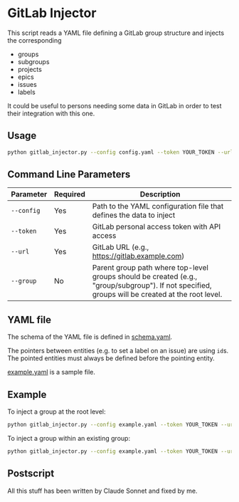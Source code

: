 # GitLab Injector

This script reads a YAML file defining a GitLab group structure and injects the corresponding
- groups
- subgroups
- projects
- epics
- issues
- labels

It could be useful to persons needing some data in GitLab in order to test their integration with this one.

## Usage

```bash
python gitlab_injector.py --config config.yaml --token YOUR_TOKEN --url https://gitlab.example.com [--group "parent/group/path"]
```

## Command Line Parameters

| Parameter  | Required | Description                                                                                                                                      |
|------------|----------|--------------------------------------------------------------------------------------------------------------------------------------------------|
| `--config` | Yes      | Path to the YAML configuration file that defines the data to inject                                                                              |
| `--token`  | Yes      | GitLab personal access token with API access                                                                                                     |
| `--url`    | Yes      | GitLab URL (e.g., https://gitlab.example.com)                                                                                                    |
| `--group`  | No       | Parent group path where top-level groups should be created (e.g., "group/subgroup"). If not specified, groups will be created at the root level. |

## YAML file

The schema of the YAML file is defined in [schema.yaml](./schema.yaml).

The pointers between entities (e.g. to set a label on an issue) are using `id`s. The pointed entities must always be defined before the pointing entity.

[example.yaml](./example.yaml) is a sample file.

## Example

To inject a group at the root level:
```bash
python gitlab_injector.py --config example.yaml --token YOUR_TOKEN --url https://gitlab.example.com
```

To inject a group within an existing group:
```bash
python gitlab_injector.py --config example.yaml --token YOUR_TOKEN --url https://gitlab.example.com --group "parent/group"
```

## Postscript

All this stuff has been written by Claude Sonnet and fixed by me.
